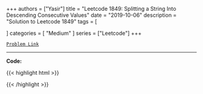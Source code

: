 
+++
authors = ["Yasir"]
title = "Leetcode 1849: Splitting a String Into Descending Consecutive Values"
date = "2019-10-06"
description = "Solution to Leetcode 1849"
tags = [
    
]
categories = [
    "Medium"
]
series = ["Leetcode"]
+++



[`Problem Link`](https://leetcode.com/problems/splitting-a-string-into-descending-consecutive-values/description/)

---

**Code:**

{{< highlight html >}}

{{< /highlight >}}

